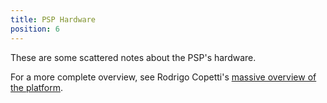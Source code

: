 ```yaml
---
title: PSP Hardware
position: 6
---
```

These are some scattered notes about the PSP's hardware.

For a more complete overview, see Rodrigo Copetti's
[massive overview of the platform](https://www.copetti.org/writings/consoles/playstation-portable/).
